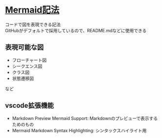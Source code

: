# [Mermaid記法](https://mermaid.js.org/)

コードで図を表現できる記法  
GitHubがデフォルトで採用しているので、README.mdなどに使用できる

## 表現可能な図

- フローチャート図
- シークエンス図
- クラス図
- 状態遷移図

など


## vscode拡張機能

- Markdown Preview Mermaid Support: Markdownのプレビューで表示するためのもの
- Mermaid Markdown Syntax Highlighting: シンタックスハイライト用

